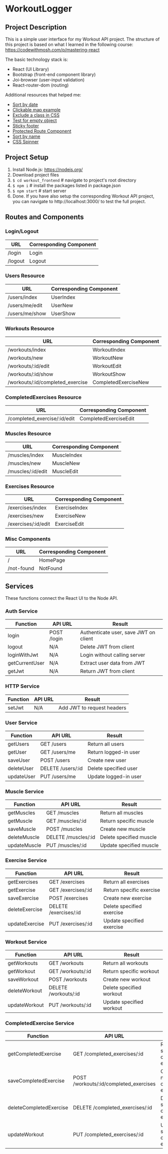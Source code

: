 # WorkoutLogger

## Project Description
This is a simple user interface for my Workout API project. The structure of
this project is based on what I learned in the following course: https://codewithmosh.com/p/mastering-react

 The basic technology stack is:
* React (UI Library)
* Bootstrap (front-end component library)
* Joi-browser (user-input validation)
* React-router-dom (routing)

Additional resources that helped me:
* [Sort by date](https://stackoverflow.com/questions/10123953/sort-javascript-object-array-by-date)
* [Clickable map example](https://codepen.io/websitebeaver/pen/oLGGNz)
* [Exclude a class in CSS](https://stackoverflow.com/questions/16201948/how-to-exclude-particular-class-name-in-css-selector/16202009)
* [Test for empty object](https://stackoverflow.com/questions/679915/how-do-i-test-for-an-empty-javascript-object)
* [Sticky footer](https://www.learnenough.com/css-and-layout-tutorial)
* [Protected Route Component](https://reacttraining.com/react-router/web/example/auth-workflow)
* [Sort by name](https://developer.mozilla.org/en-US/docs/Web/JavaScript/Reference/Global_Objects/Array/sort)
* [CSS Spinner](https://www.w3schools.com/howto/howto_css_loader.asp)

## Project Setup
1. Install Node.js: https://nodejs.org/
2. Download project files
3. ``` $ cd workout_frontend ``` # navigate to project's root directory
4. ``` $ npm i ``` # install the packages listed in package.json
5. ``` $ npm start ``` # start server
6. Done. If you have also setup the corresponding Workout API project, you can navigate to http://localhost:3000/ to test the full project.

## Routes and Components
### Login/Logout
|URL|Corresponding Component|
|---|---|
/login|Login|
/logout|Logout|

### Users Resource
|URL|Corresponding Component|
|---|---|
/users/index|UserIndex|
/users/me/edit|UserNew|
/users/me/show|UserShow|

### Workouts Resource
|URL|Corresponding Component|
|---|---|
/workouts/index|WorkoutIndex|
/workouts/new|WorkoutNew|
/workouts/:id/edit|WorkoutEdit|
/workouts/:id/show|WorkoutShow|
/workouts/:id/completed_exercise|CompletedExerciseNew|

### CompletedExercises Resource
|URL|Corresponding Component|
|---|---|
/completed_exercise/:id/edit|CompletedExerciseEdit|

### Muscles Resource
|URL|Corresponding Component|
|---|---|
/muscles/index|MuscleIndex|
/muscles/new|MuscleNew|
/muscles/:id/edit|MuscleEdit|

### Exercises Resource
|URL|Corresponding Component|
|---|---|
/exercises/index|ExerciseIndex|
/exercises/new|ExerciseNew|
/exercises/:id/edit|ExerciseEdit|

### Misc Components
|URL|Corresponding Component|
|---|---|
/|HomePage|
/not-found|NotFound|

## Services
These functions connect the React UI to the Node API.
### Auth Service
|Function|API URL|Result|
|---|---|---|
login|POST /login|Authenticate user, save JWT on client|
logout|N/A|Delete JWT from client|
loginWithJwt|N/A|Login without calling server|
getCurrentUser|N/A|Extract user data from JWT|
getJwt|N/A|Return JWT from client|

### HTTP Service
|Function|API URL|Result|
|---|---|---|
setJwt|N/A|Add JWT to request headers|

### User Service
|Function|API URL|Result|
|---|---|---|
getUsers|GET /users|Return all users|
getUser|GET /users/me|Return logged-in user|
saveUser|POST /users|Create new user|
deleteUser|DELETE /users/:id|Delete specified user|
updateUser|PUT /users/me|Update logged-in user|

### Muscle Service
|Function|API URL|Result|
|---|---|---|
getMuscles|GET /muscles|Return all muscles|
getMuscle|GET /muscles/:id|Return specific muscle|
saveMuscle|POST /muscles|Create new muscle|
deleteMuscle|DELETE /muscles/:id|Delete specified muscle|
updateMuscle|PUT /muscles/:id|Update specified muscle|

### Exercise Service
|Function|API URL|Result|
|---|---|---|
getExercises|GET /exercises|Return all exercises|
getExercise|GET /exercises/:id|Return specific exercise|
saveExercise|POST /exercises|Create new exercise|
deleteExercise|DELETE /exercises/:id|Delete specified exercise|
updateExercise|PUT /exercises/:id|Update specified exercise|

### Workout Service
|Function|API URL|Result|
|---|---|---|
getWorkouts|GET /workouts|Return all workouts|
getWorkout|GET /workouts/:id|Return specific workout|
saveWorkout|POST /workouts|Create new workout|
deleteWorkout|DELETE /workouts/:id|Delete specified workout|
updateWorkout|PUT /workouts/:id|Update specified workout|

### CompletedExercise Service
|Function|API URL|Result|
|---|---|---|
getCompletedExercise|GET /completed_exercises/:id|Return specific completed exercise|
saveCompletedExercise|POST /workouts/:id/completed_exercises|Create new completed exercise|
deleteCompletedExercise|DELETE /completed_exercises/:id|Delete specified completed exercise|
updateWorkout|PUT /completed_exercises/:id|Update specified completed exercise|
